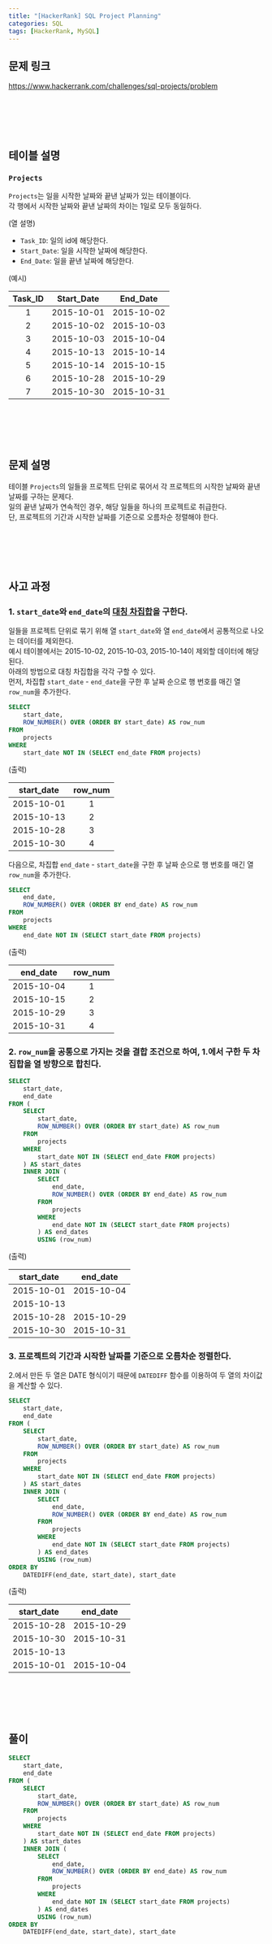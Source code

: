 ```yaml
---
title: "[HackerRank] SQL Project Planning"
categories: SQL
tags: [HackerRank, MySQL]
---
```


## 문제 링크

<https://www.hackerrank.com/challenges/sql-projects/problem>

<br><br><br><br>

## 테이블 설명

### `Projects`

`Projects`는 일을 시작한 날짜와 끝낸 날짜가 있는 테이블이다.  
각 행에서 시작한 날짜와 끝낸 날짜의 차이는 1일로 모두 동일하다.

(열 설명)

- `Task_ID`: 일의 id에 해당한다.
- `Start_Date`: 일을 시작한 날짜에 해당한다.
- `End_Date`: 일을 끝낸 날짜에 해당한다.

(예시)

|Task_ID|Start_Date|End_Date|
|:-:|:-:|:-:|
|1|2015-10-01|2015-10-02|
|2|2015-10-02|2015-10-03|
|3|2015-10-03|2015-10-04|
|4|2015-10-13|2015-10-14|
|5|2015-10-14|2015-10-15|
|6|2015-10-28|2015-10-29|
|7|2015-10-30|2015-10-31|

<br><br><br><br>

## 문제 설명

테이블 `Projects`의 일들을 프로젝트 단위로 묶어서 각 프로젝트의 시작한 날짜와 끝낸 날짜를 구하는 문제다.  
일의 끝낸 날짜가 연속적인 경우, 해당 일들을 하나의 프로젝트로 취급한다.  
단, 프로젝트의 기간과 시작한 날짜를 기준으로 오름차순 정렬해야 한다.

<br><br><br><br>

## 사고 과정

### 1. `start_date`와 `end_date`의 [대칭 차집합](https://ko.wikipedia.org/wiki/%EB%8C%80%EC%B9%AD%EC%B0%A8)을 구한다.

일들을 프로젝트 단위로 묶기 위해 열 `start_date`와 열 `end_date`에서 공통적으로 나오는 데이터를 제외한다.  
예시 테이블에서는 2015-10-02, 2015-10-03, 2015-10-14이 제외할 데이터에 해당된다.  
아래의 방법으로 대칭 차집합을 각각 구할 수 있다.  
먼저, 차집합 `start_date` - `end_date`을 구한 후 날짜 순으로 행 번호를 매긴 열 `row_num`을 추가한다.

```sql
SELECT 
    start_date, 
    ROW_NUMBER() OVER (ORDER BY start_date) AS row_num 
FROM 
    projects 
WHERE 
    start_date NOT IN (SELECT end_date FROM projects)
```

(출력)

|start_date|row_num|
|:-:|:-:|
|2015-10-01|1|
|2015-10-13|2|
|2015-10-28|3|
|2015-10-30|4|

다음으로, 차집합 `end_date` - `start_date`을 구한 후 날짜 순으로 행 번호를 매긴 열 `row_num`을 추가한다.

```sql
SELECT 
    end_date, 
    ROW_NUMBER() OVER (ORDER BY end_date) AS row_num 
FROM 
    projects 
WHERE 
    end_date NOT IN (SELECT start_date FROM projects)
```

(출력)

|end_date|row_num|
|:-:|:-:|
|2015-10-04|1|
|2015-10-15|2|
|2015-10-29|3|
|2015-10-31|4|

### 2. `row_num`을 공통으로 가지는 것을 결합 조건으로 하여, 1.에서 구한 두 차집합을 열 방향으로 합친다.

```sql
SELECT 
    start_date, 
    end_date 
FROM (
    SELECT 
        start_date, 
        ROW_NUMBER() OVER (ORDER BY start_date) AS row_num 
    FROM 
        projects 
    WHERE 
        start_date NOT IN (SELECT end_date FROM projects)
    ) AS start_dates 
    INNER JOIN (
        SELECT 
            end_date, 
            ROW_NUMBER() OVER (ORDER BY end_date) AS row_num 
        FROM 
            projects 
        WHERE 
            end_date NOT IN (SELECT start_date FROM projects)
        ) AS end_dates 
        USING (row_num) 
```

(출력)

|start_date|end_date|
|:-:|:-:|
|2015-10-01|2015-10-04|
|2015-10-13||2015-10-15|
|2015-10-28|2015-10-29|
|2015-10-30|2015-10-31|

### 3. 프로젝트의 기간과 시작한 날짜를 기준으로 오름차순 정렬한다.

2.에서 만든 두 열은 DATE 형식이기 때문에 `DATEDIFF` 함수를 이용하여 두 열의 차이값을 계산할 수 있다.

```sql
SELECT 
    start_date, 
    end_date 
FROM (
    SELECT 
        start_date, 
        ROW_NUMBER() OVER (ORDER BY start_date) AS row_num 
    FROM 
        projects 
    WHERE 
        start_date NOT IN (SELECT end_date FROM projects)
    ) AS start_dates 
    INNER JOIN (
        SELECT 
            end_date, 
            ROW_NUMBER() OVER (ORDER BY end_date) AS row_num 
        FROM 
            projects 
        WHERE 
            end_date NOT IN (SELECT start_date FROM projects)
        ) AS end_dates 
        USING (row_num) 
ORDER BY 
    DATEDIFF(end_date, start_date), start_date
```

(출력)

|start_date|end_date|
|:-:|:-:|
|2015-10-28|2015-10-29|
|2015-10-30|2015-10-31|
|2015-10-13||2015-10-15|
|2015-10-01|2015-10-04|

<br><br><br><br>

## 풀이

```sql
SELECT 
    start_date, 
    end_date 
FROM (
    SELECT 
        start_date, 
        ROW_NUMBER() OVER (ORDER BY start_date) AS row_num 
    FROM 
        projects 
    WHERE 
        start_date NOT IN (SELECT end_date FROM projects)
    ) AS start_dates 
    INNER JOIN (
        SELECT 
            end_date, 
            ROW_NUMBER() OVER (ORDER BY end_date) AS row_num 
        FROM 
            projects 
        WHERE 
            end_date NOT IN (SELECT start_date FROM projects)
        ) AS end_dates 
        USING (row_num) 
ORDER BY 
    DATEDIFF(end_date, start_date), start_date
```
